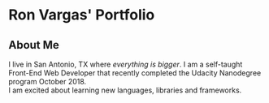 # Ron Vargas' Portfolio

## About Me
I live in San Antonio, TX where *everything is bigger*. 
I am a self-taught Front-End Web Developer that recently completed the Udacity Nanodegree program October 2018.  
I am excited about learning new languages, libraries and frameworks.  
